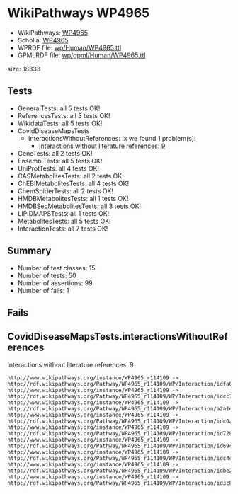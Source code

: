 # WikiPathways WP4965

* WikiPathways: [WP4965](https://identifiers.org/wikipathways:WP4965)
* Scholia: [WP4965](https://scholia.toolforge.org/wikipathways/WP4965)
* WPRDF file: [wp/Human/WP4965.ttl](../wp/Human/WP4965.ttl)
* GPMLRDF file: [wp/gpml/Human/WP4965.ttl](../wp/gpml/Human/WP4965.ttl)

size: 18333
## Tests
* GeneralTests: all 5 tests OK!
* ReferencesTests: all 3 tests OK!
* WikidataTests: all 5 tests OK!
* CovidDiseaseMapsTests
    * interactionsWithoutReferences: .x we found 1 problem(s):
        * [Interactions without literature references: 9](#2e295937)
* GeneTests: all 2 tests OK!
* EnsemblTests: all 5 tests OK!
* UniProtTests: all 4 tests OK!
* CASMetabolitesTests: all 2 tests OK!
* ChEBIMetabolitesTests: all 4 tests OK!
* ChemSpiderTests: all 2 tests OK!
* HMDBMetabolitesTests: all 1 tests OK!
* HMDBSecMetabolitesTests: all 3 tests OK!
* LIPIDMAPSTests: all 1 tests OK!
* MetabolitesTests: all 5 tests OK!
* InteractionTests: all 7 tests OK!


## Summary

* Number of test classes: 15
* Number of tests: 50
* Number of assertions: 99
* Number of fails: 1

## Fails

<a name="2e295937" />

## CovidDiseaseMapsTests.interactionsWithoutReferences

Interactions without literature references: 9
```
http://www.wikipathways.org/instance/WP4965_r114109 -> http://rdf.wikipathways.org/Pathway/WP4965_r114109/WP/Interaction/idfa0e6009
http://www.wikipathways.org/instance/WP4965_r114109 -> http://rdf.wikipathways.org/Pathway/WP4965_r114109/WP/Interaction/idcc7fc0b6
http://www.wikipathways.org/instance/WP4965_r114109 -> http://rdf.wikipathways.org/Pathway/WP4965_r114109/WP/Interaction/a2a1e
http://www.wikipathways.org/instance/WP4965_r114109 -> http://rdf.wikipathways.org/Pathway/WP4965_r114109/WP/Interaction/idc0a82d8
http://www.wikipathways.org/instance/WP4965_r114109 -> http://rdf.wikipathways.org/Pathway/WP4965_r114109/WP/Interaction/id7289f3b9
http://www.wikipathways.org/instance/WP4965_r114109 -> http://rdf.wikipathways.org/Pathway/WP4965_r114109/WP/Interaction/id69cfbf
http://www.wikipathways.org/instance/WP4965_r114109 -> http://rdf.wikipathways.org/Pathway/WP4965_r114109/WP/Interaction/idc4c8fdab
http://www.wikipathways.org/instance/WP4965_r114109 -> http://rdf.wikipathways.org/Pathway/WP4965_r114109/WP/Interaction/idbe2626c9
http://www.wikipathways.org/instance/WP4965_r114109 -> http://rdf.wikipathways.org/Pathway/WP4965_r114109/WP/Interaction/id3c85f717

```
